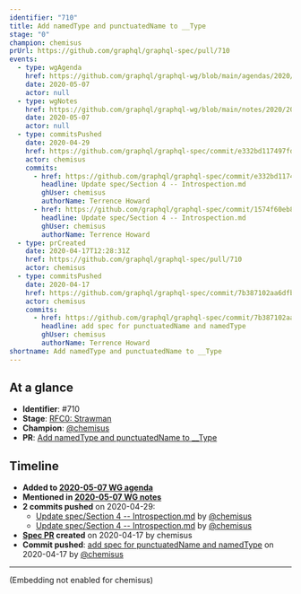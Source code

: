 ```yaml
---
identifier: "710"
title: Add namedType and punctuatedName to __Type
stage: "0"
champion: chemisus
prUrl: https://github.com/graphql/graphql-spec/pull/710
events:
  - type: wgAgenda
    href: https://github.com/graphql/graphql-wg/blob/main/agendas/2020/2020-05-07.md
    date: 2020-05-07
    actor: null
  - type: wgNotes
    href: https://github.com/graphql/graphql-wg/blob/main/notes/2020/2020-05-07.md
    date: 2020-05-07
    actor: null
  - type: commitsPushed
    date: 2020-04-29
    href: https://github.com/graphql/graphql-spec/commit/e332bd117497fd5f03f72badb428cb1503ca2c2e
    actor: chemisus
    commits:
      - href: https://github.com/graphql/graphql-spec/commit/e332bd117497fd5f03f72badb428cb1503ca2c2e
        headline: Update spec/Section 4 -- Introspection.md
        ghUser: chemisus
        authorName: Terrence Howard
      - href: https://github.com/graphql/graphql-spec/commit/1574f60eb8de849c7fc4cb933f0b3152df8c96cb
        headline: Update spec/Section 4 -- Introspection.md
        ghUser: chemisus
        authorName: Terrence Howard
  - type: prCreated
    date: 2020-04-17T12:28:31Z
    href: https://github.com/graphql/graphql-spec/pull/710
    actor: chemisus
  - type: commitsPushed
    date: 2020-04-17
    href: https://github.com/graphql/graphql-spec/commit/7b387102aa6dfbbb151c2c8690e159f76f66a2b2
    actor: chemisus
    commits:
      - href: https://github.com/graphql/graphql-spec/commit/7b387102aa6dfbbb151c2c8690e159f76f66a2b2
        headline: add spec for punctuatedName and namedType
        ghUser: chemisus
        authorName: Terrence Howard
shortname: Add namedType and punctuatedName to __Type
---
```


## At a glance

- **Identifier**: #710
- **Stage**: [RFC0: Strawman](https://github.com/graphql/graphql-spec/blob/main/CONTRIBUTING.md#stage-0-strawman)
- **Champion**: [@chemisus](https://github.com/chemisus)
- **PR**: [Add namedType and punctuatedName to __Type](https://github.com/graphql/graphql-spec/pull/710)

<!-- BEGIN_CUSTOM_TEXT -->



<!-- END_CUSTOM_TEXT -->

## Timeline

- **Added to [2020-05-07 WG agenda](https://github.com/graphql/graphql-wg/blob/main/agendas/2020/2020-05-07.md)**
- **Mentioned in [2020-05-07 WG notes](https://github.com/graphql/graphql-wg/blob/main/notes/2020/2020-05-07.md)**
- **2 commits pushed** on 2020-04-29:
  - [Update spec/Section 4 -- Introspection.md](https://github.com/graphql/graphql-spec/commit/e332bd117497fd5f03f72badb428cb1503ca2c2e) by [@chemisus](https://github.com/chemisus)
  - [Update spec/Section 4 -- Introspection.md](https://github.com/graphql/graphql-spec/commit/1574f60eb8de849c7fc4cb933f0b3152df8c96cb) by [@chemisus](https://github.com/chemisus)
- **[Spec PR](https://github.com/graphql/graphql-spec/pull/710) created** on 2020-04-17 by chemisus
- **Commit pushed**: [add spec for punctuatedName and namedType](https://github.com/graphql/graphql-spec/commit/7b387102aa6dfbbb151c2c8690e159f76f66a2b2) on 2020-04-17 by [@chemisus](https://github.com/chemisus)

<!-- VERBATIM -->

---

(Embedding not enabled for chemisus)
